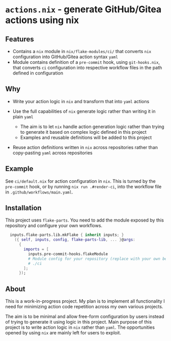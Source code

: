 # `actions.nix` - generate GitHub/Gitea actions using nix

## Features

-   Contains a `nix` module in `nix/flake-modules/ci/` that converts
    `nix` configuration into GitHub/Gitea action syntax `yaml`
-   Module contains definition of a `pre-commit` hook, using
    `git-hooks.nix`, that converts `ci` configuration into respective
    workflow files in the path defined in configuration

## Why

-   Write your action logic in `nix` and transform that into `yaml`
    actions
-   Use the full capabilities of `nix` generate logic rather than
    writing it in plain `yaml`

    -   The aim is to let `nix` handle action generation logic rather
        than trying to generate it based on complex logic defined in
        this project
    -   Examples and reusable definitions will be added to this project

-   Reuse action definitions written in `nix` across repositories rather
    than copy-pasting `yaml` across repositories

## Example

See `ci/default.nix` for action configuration in `nix`. This is turned by the
`pre-commit` hook, or by running `nix run .#render-ci`, into the workflow file
in `.github/workflows/main.yaml`.

## Installation

This project uses `flake-parts`. You need to add the module exposed by this
repository and configure your own workflows.

```nix
  inputs.flake-parts.lib.mkFlake { inherit inputs; }
    ({ self, inputs, config, flake-parts-lib, ... }@args:
      {
        imports = [
          inputs.pre-commit-hooks.flakeModule
          # Module config for your repository (replace with your own below)
          # ./ci
        ];
      });
```

## About

This is a work-in-progress project. My plan is to implement all
functionality I need for minimizing action code repetition across my own
various projects.

The aim is to be minimal and allow free-form configuration by users
instead of trying to generate it using logic in this project. Main
purpose of this project is to write action logic in `nix` rather than
`yaml`. The opportunities opened by using `nix` are mainly left for
users to exploit.
